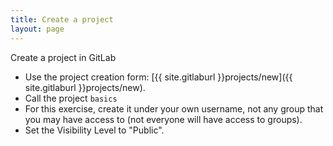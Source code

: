 ```yaml
---
title: Create a project
layout: page
---
```


Create a project in GitLab
  - Use the project creation form: [{{ site.gitlaburl }}projects/new]({{ site.gitlaburl }}projects/new).
  - Call the project `basics`
  - For this exercise, create it under your own username, not any group that you may have access to (not everyone will have access to groups).
  - Set the Visibility Level to "Public".
